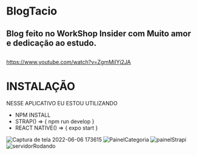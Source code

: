 # BlogTacio
## Blog feito no WorkShop Insider com Muito amor e dedicação ao estudo.
## 


https://www.youtube.com/watch?v=ZgmMiIYj2JA

# INSTALAÇÃO
  
  NESSE APLICATIVO EU ESTOU UTILIZANDO
   
  - NPM INSTALL
  - STRAP() => { npm run develop }
  - REACT NATIVE() => { expo start }

![Captura de tela 2022-06-06 173615](https://user-images.githubusercontent.com/62606709/172244549-0c8b4831-dc04-4230-8bba-2dd9d2296bd8.jpg)
![PainelCategoria](https://user-images.githubusercontent.com/62606709/172244575-1c7a1d91-1789-41ce-b039-8726aa23dc71.jpg)
![painelStrapi](https://user-images.githubusercontent.com/62606709/172244599-d356d27d-7224-40b9-9278-be1760c1e0eb.jpg)
![servidorRodando](https://user-images.githubusercontent.com/62606709/172244629-b85016e9-5d2d-49f7-b14a-07d58ea627b8.jpg)

